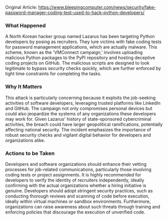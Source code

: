 Original Article: https://www.bleepingcomputer.com/news/security/fake-password-manager-coding-test-used-to-hack-python-developers/

### What Happened

A North Korean hacker group named Lazarus has been targeting Python developers by posing as recruiters. They lure victims with fake coding tests for password management applications, which are actually malware. This scheme, known as the 'VMConnect campaign,' involves uploading malicious Python packages to the PyPI repository and hosting deceptive coding projects on GitHub. The malicious scripts are designed to look legitimate to bypass security checks quickly, which are further enforced by tight time constraints for completing the tasks.

### Why It Matters

This attack is particularly concerning because it exploits the job-seeking activities of software developers, leveraging trusted platforms like LinkedIn and GitHub. The campaign not only compromises personal devices but could also jeopardize the systems of any organizations these developers may work for. Given Lazarus' history of state-sponsored cybercriminal activities, the breach could have larger geopolitical ramifications, potentially affecting national security. The incident emphasizes the importance of robust security checks and vigilant digital behavior for developers and organizations alike.

### Actions to be Taken

Developers and software organizations should enhance their vetting processes for job-related communications, particularly those involving coding tests or project assignments. It is highly recommended for developers to verify the identity of recruiters independently, ideally confirming with the actual organizations whether a hiring initiative is genuine. Developers should adopt stringent security practices, such as conducting thorough reviews and scanning of code before execution, ideally within virtual machines or sandbox environments. Furthermore, organizations can raise awareness about such threats through training and enforcing policies that discourage the execution of unverified code.